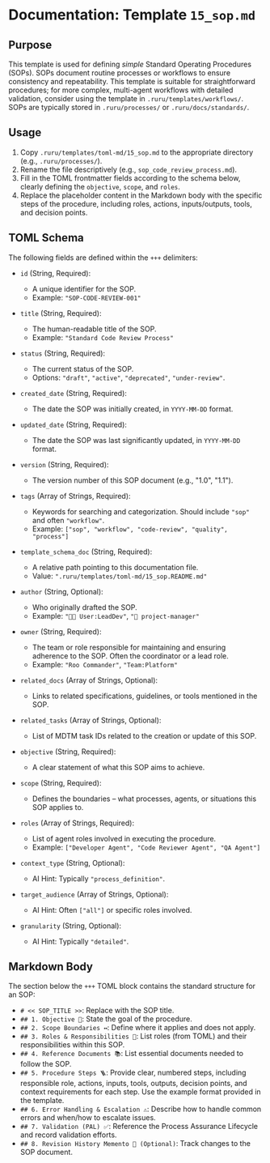 # Documentation: Template `15_sop.md`

## Purpose

This template is used for defining *simple* Standard Operating Procedures (SOPs). SOPs document routine processes or workflows to ensure consistency and repeatability. This template is suitable for straightforward procedures; for more complex, multi-agent workflows with detailed validation, consider using the template in `.ruru/templates/workflows/`. SOPs are typically stored in `.ruru/processes/` or `.ruru/docs/standards/`.

## Usage

1.  Copy `.ruru/templates/toml-md/15_sop.md` to the appropriate directory (e.g., `.ruru/processes/`).
2.  Rename the file descriptively (e.g., `sop_code_review_process.md`).
3.  Fill in the TOML frontmatter fields according to the schema below, clearly defining the `objective`, `scope`, and `roles`.
4.  Replace the placeholder content in the Markdown body with the specific steps of the procedure, including roles, actions, inputs/outputs, tools, and decision points.

## TOML Schema

The following fields are defined within the `+++` delimiters:

*   `id` (String, Required):
    *   A unique identifier for the SOP.
    *   Example: `"SOP-CODE-REVIEW-001"`

*   `title` (String, Required):
    *   The human-readable title of the SOP.
    *   Example: `"Standard Code Review Process"`

*   `status` (String, Required):
    *   The current status of the SOP.
    *   Options: `"draft"`, `"active"`, `"deprecated"`, `"under-review"`.

*   `created_date` (String, Required):
    *   The date the SOP was initially created, in `YYYY-MM-DD` format.

*   `updated_date` (String, Required):
    *   The date the SOP was last significantly updated, in `YYYY-MM-DD` format.

*   `version` (String, Required):
    *   The version number of this SOP document (e.g., "1.0", "1.1").

*   `tags` (Array of Strings, Required):
    *   Keywords for searching and categorization. Should include `"sop"` and often `"workflow"`.
    *   Example: `["sop", "workflow", "code-review", "quality", "process"]`

*   `template_schema_doc` (String, Required):
    *   A relative path pointing to this documentation file.
    *   Value: `".ruru/templates/toml-md/15_sop.README.md"`

*   `author` (String, Optional):
    *   Who originally drafted the SOP.
    *   Example: `"🧑‍💻 User:LeadDev"`, `"🤖 project-manager"`

*   `owner` (String, Required):
    *   The team or role responsible for maintaining and ensuring adherence to the SOP. Often the coordinator or a lead role.
    *   Example: `"Roo Commander"`, `"Team:Platform"`

*   `related_docs` (Array of Strings, Optional):
    *   Links to related specifications, guidelines, or tools mentioned in the SOP.

*   `related_tasks` (Array of Strings, Optional):
    *   List of MDTM task IDs related to the creation or update of this SOP.

*   `objective` (String, Required):
    *   A clear statement of what this SOP aims to achieve.

*   `scope` (String, Required):
    *   Defines the boundaries – what processes, agents, or situations this SOP applies to.

*   `roles` (Array of Strings, Required):
    *   List of agent roles involved in executing the procedure.
    *   Example: `["Developer Agent", "Code Reviewer Agent", "QA Agent"]`

*   `context_type` (String, Optional):
    *   AI Hint: Typically `"process_definition"`.

*   `target_audience` (Array of Strings, Optional):
    *   AI Hint: Often `["all"]` or specific roles involved.

*   `granularity` (String, Optional):
    *   AI Hint: Typically `"detailed"`.

## Markdown Body

The section below the `+++` TOML block contains the standard structure for an SOP:

*   `# << SOP_TITLE >>`: Replace with the SOP title.
*   `## 1. Objective 🎯`: State the goal of the procedure.
*   `## 2. Scope Boundaries ↔️`: Define where it applies and does not apply.
*   `## 3. Roles & Responsibilities 👤`: List roles (from TOML) and their responsibilities within this SOP.
*   `## 4. Reference Documents 📚`: List essential documents needed to follow the SOP.
*   `## 5. Procedure Steps 🪜`: Provide clear, numbered steps, including responsible role, actions, inputs, tools, outputs, decision points, and context requirements for each step. Use the example format provided in the template.
*   `## 6. Error Handling & Escalation ⚠️`: Describe how to handle common errors and when/how to escalate issues.
*   `## 7. Validation (PAL) ✅`: Reference the Process Assurance Lifecycle and record validation efforts.
*   `## 8. Revision History Memento 📜 (Optional)`: Track changes to the SOP document.